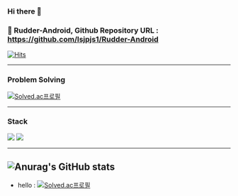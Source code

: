 ### Hi there 👋

### 🌱 Rudder-Android, Github Repository URL : https://github.com/lsjpjs1/Rudder-Android

[![Hits](https://hits.seeyoufarm.com/api/count/incr/badge.svg?url=https%3A%2F%2Fgithub.com%2F2taezeat&count_bg=%2379C83D&title_bg=%23555555&icon=&icon_color=%23E7E7E7&title=hits&edge_flat=false)](https://hits.seeyoufarm.com)               

---

### Problem Solving
[![Solved.ac프로필](http://mazassumnida.wtf/api/mini/generate_badge?boj=2tae)](https://solved.ac/2tae)

---
###    Stack
<img src="https://img.shields.io/badge/Android-00000?style=flat-square&logo=Android&logoColor=black"/>
<img src="https://img.shields.io/badge/Kotlin-000000?style=flat-square&logo=Kotlin"/> 

---
![Anurag's GitHub stats](https://github-readme-stats.vercel.app/api?username=2taezeat&show_icons=true&theme=dark)
---
- hello : [![Solved.ac프로필](http://mazassumnida.wtf/api/mini/generate_badge?boj=2tae)](https://solved.ac/2tae)
